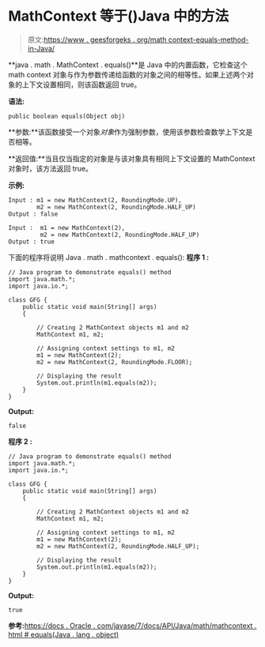 # MathContext 等于()Java 中的方法

> 原文:[https://www . geesforgeks . org/math context-equals-method-in-Java/](https://www.geeksforgeeks.org/mathcontext-equals-method-in-java/)

**java . math . MathContext . equals()**是 Java 中的内置函数，它检查这个 math context 对象与作为参数传递给函数的对象之间的相等性。如果上述两个对象的上下文设置相同，则该函数返回 true。

**语法:**

```
public boolean equals(Object obj)
```

**参数:**该函数接受一个对象*对象*作为强制参数，使用该参数检查数学上下文是否相等。

**返回值:**当且仅当指定的对象是与该对象具有相同上下文设置的 MathContext 对象时，该方法返回 true。

**示例:**

```
Input : m1 = new MathContext(2, RoundingMode.UP), 
        m2 = new MathContext(2, RoundingMode.HALF_UP)
Output : false

Input :  m1 = new MathContext(2), 
         m2 = new MathContext(2, RoundingMode.HALF_UP)
Output : true

```

下面的程序将说明 Java . math . mathcontext . equals():
**程序 1 :**

```
// Java program to demonstrate equals() method
import java.math.*;
import java.io.*;

class GFG {
    public static void main(String[] args)
    {

        // Creating 2 MathContext objects m1 and m2
        MathContext m1, m2;

        // Assigning context settings to m1, m2
        m1 = new MathContext(2);
        m2 = new MathContext(2, RoundingMode.FLOOR);

        // Displaying the result
        System.out.println(m1.equals(m2));
    }
}
```

**Output:**

```
false

```

**程序 2 :**

```
// Java program to demonstrate equals() method
import java.math.*;
import java.io.*;

class GFG {
    public static void main(String[] args)
    {

        // Creating 2 MathContext objects m1 and m2
        MathContext m1, m2;

        // Assigning context settings to m1, m2
        m1 = new MathContext(2);
        m2 = new MathContext(2, RoundingMode.HALF_UP);

        // Displaying the result
        System.out.println(m1.equals(m2));
    }
}
```

**Output:**

```
true

```

**参考:**[https://docs . Oracle . com/javase/7/docs/API/Java/math/mathcontext . html # equals(Java . lang . object)](https://docs.oracle.com/javase/7/docs/api/java/math/MathContext.html#equals(java.lang.Object))